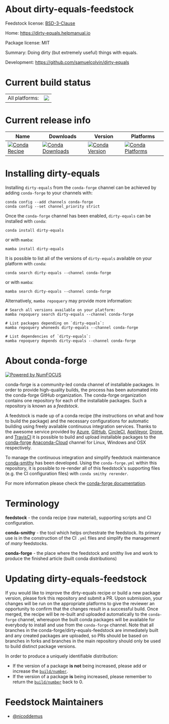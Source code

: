 About dirty-equals-feedstock
============================

Feedstock license: [BSD-3-Clause](https://github.com/conda-forge/dirty-equals-feedstock/blob/main/LICENSE.txt)

Home: https://dirty-equals.helpmanual.io

Package license: MIT

Summary: Doing dirty (but extremely useful) things with equals.

Development: https://github.com/samuelcolvin/dirty-equals

Current build status
====================


<table><tr><td>All platforms:</td>
    <td>
      <a href="https://dev.azure.com/conda-forge/feedstock-builds/_build/latest?definitionId=15577&branchName=main">
        <img src="https://dev.azure.com/conda-forge/feedstock-builds/_apis/build/status/dirty-equals-feedstock?branchName=main">
      </a>
    </td>
  </tr>
</table>

Current release info
====================

| Name | Downloads | Version | Platforms |
| --- | --- | --- | --- |
| [![Conda Recipe](https://img.shields.io/badge/recipe-dirty--equals-green.svg)](https://anaconda.org/conda-forge/dirty-equals) | [![Conda Downloads](https://img.shields.io/conda/dn/conda-forge/dirty-equals.svg)](https://anaconda.org/conda-forge/dirty-equals) | [![Conda Version](https://img.shields.io/conda/vn/conda-forge/dirty-equals.svg)](https://anaconda.org/conda-forge/dirty-equals) | [![Conda Platforms](https://img.shields.io/conda/pn/conda-forge/dirty-equals.svg)](https://anaconda.org/conda-forge/dirty-equals) |

Installing dirty-equals
=======================

Installing `dirty-equals` from the `conda-forge` channel can be achieved by adding `conda-forge` to your channels with:

```
conda config --add channels conda-forge
conda config --set channel_priority strict
```

Once the `conda-forge` channel has been enabled, `dirty-equals` can be installed with `conda`:

```
conda install dirty-equals
```

or with `mamba`:

```
mamba install dirty-equals
```

It is possible to list all of the versions of `dirty-equals` available on your platform with `conda`:

```
conda search dirty-equals --channel conda-forge
```

or with `mamba`:

```
mamba search dirty-equals --channel conda-forge
```

Alternatively, `mamba repoquery` may provide more information:

```
# Search all versions available on your platform:
mamba repoquery search dirty-equals --channel conda-forge

# List packages depending on `dirty-equals`:
mamba repoquery whoneeds dirty-equals --channel conda-forge

# List dependencies of `dirty-equals`:
mamba repoquery depends dirty-equals --channel conda-forge
```


About conda-forge
=================

[![Powered by
NumFOCUS](https://img.shields.io/badge/powered%20by-NumFOCUS-orange.svg?style=flat&colorA=E1523D&colorB=007D8A)](https://numfocus.org)

conda-forge is a community-led conda channel of installable packages.
In order to provide high-quality builds, the process has been automated into the
conda-forge GitHub organization. The conda-forge organization contains one repository
for each of the installable packages. Such a repository is known as a *feedstock*.

A feedstock is made up of a conda recipe (the instructions on what and how to build
the package) and the necessary configurations for automatic building using freely
available continuous integration services. Thanks to the awesome service provided by
[Azure](https://azure.microsoft.com/en-us/services/devops/), [GitHub](https://github.com/),
[CircleCI](https://circleci.com/), [AppVeyor](https://www.appveyor.com/),
[Drone](https://cloud.drone.io/welcome), and [TravisCI](https://travis-ci.com/)
it is possible to build and upload installable packages to the
[conda-forge](https://anaconda.org/conda-forge) [Anaconda-Cloud](https://anaconda.org/)
channel for Linux, Windows and OSX respectively.

To manage the continuous integration and simplify feedstock maintenance
[conda-smithy](https://github.com/conda-forge/conda-smithy) has been developed.
Using the ``conda-forge.yml`` within this repository, it is possible to re-render all of
this feedstock's supporting files (e.g. the CI configuration files) with ``conda smithy rerender``.

For more information please check the [conda-forge documentation](https://conda-forge.org/docs/).

Terminology
===========

**feedstock** - the conda recipe (raw material), supporting scripts and CI configuration.

**conda-smithy** - the tool which helps orchestrate the feedstock.
                   Its primary use is in the construction of the CI ``.yml`` files
                   and simplify the management of *many* feedstocks.

**conda-forge** - the place where the feedstock and smithy live and work to
                  produce the finished article (built conda distributions)


Updating dirty-equals-feedstock
===============================

If you would like to improve the dirty-equals recipe or build a new
package version, please fork this repository and submit a PR. Upon submission,
your changes will be run on the appropriate platforms to give the reviewer an
opportunity to confirm that the changes result in a successful build. Once
merged, the recipe will be re-built and uploaded automatically to the
`conda-forge` channel, whereupon the built conda packages will be available for
everybody to install and use from the `conda-forge` channel.
Note that all branches in the conda-forge/dirty-equals-feedstock are
immediately built and any created packages are uploaded, so PRs should be based
on branches in forks and branches in the main repository should only be used to
build distinct package versions.

In order to produce a uniquely identifiable distribution:
 * If the version of a package **is not** being increased, please add or increase
   the [``build/number``](https://docs.conda.io/projects/conda-build/en/latest/resources/define-metadata.html#build-number-and-string).
 * If the version of a package **is** being increased, please remember to return
   the [``build/number``](https://docs.conda.io/projects/conda-build/en/latest/resources/define-metadata.html#build-number-and-string)
   back to 0.

Feedstock Maintainers
=====================

* [@nicoddemus](https://github.com/nicoddemus/)

